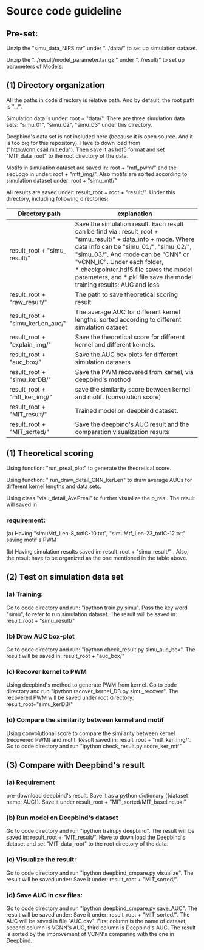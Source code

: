 # Source code guideline

## Pre-set:

Unzip the "simu_data_NIPS.rar" under "../data/" to set up simulation dataset.

Unzip the "../result/model_parameter.tar.gz " under "../result/" to set up parameters of Models.

## (1) Directory organization

All the paths in code directory is relative path. And by default, the root path is "../".

Simulation data is under: root + "data/". There are three simulation data sets: "simu_01", "simu_02", "simu_03" under this directory.  

Deepbind's data set is not included here (because it is open source. And it is too big for this repository). Have to down load from ("http://cnn.csail.mit.edu"). Then save it as hdf5 format and set "MIT_data_root" to the root directory of the data.

Motifs in simulation dataset are saved in: root + "mtf_pwm/" and the seqLogo in under: root + "mtf_img/". Also motifs are sorted according to simulation dataset under: root + "simu_mtf/"

All results are saved under: result_root =  root + "result/". Under this directory, including following directories:

| Directory path                   | explanation                              |
| -------------------------------- | ---------------------------------------- |
| result_root + "simu_  result/"   | Save the simulation result. Each result can be find via : result_root + "simu_result/" + data_info + mode. Where data info can be "simu_01/", "simu_02/", "simu_03/". And mode can be "CNN" or "vCNN_IC". Under each folder, *.checkpointer.hdf5  file saves the model parameters, and *.pkl file save the model training results: AUC and loss |
| result_root + "raw_result/"      | The path to save theoretical scoring result |
| result_root + "simu_kerLen_auc/" | The average AUC for different kernel lengths, sorted according to different simulation dataset |
| result_root + "explain_img/"     | Save the theoretical score for different kernel and different kernels. |
| result_root + "auc_box/"         | Save the AUC box plots for different simulation datasets |
| result_root + "simu_kerDB/"      | Save the PWM recovered from kernel, via deepbind's  method |
| result_root + "mtf_ker_img/"     | save the similarity score between kernel and motif. (convolution score) |
| result_root +  "MIT_result/"     | Trained model on deepbind dataset.       |
| result_root +  "MIT_sorted/"     | Save the deepbind's AUC result and the comparation visualization results |

## (1) Theoretical scoring

Using function: "run_preal_plot"  to generate the theoretical score. 

Using function: " run_draw_detail_CNN_kerLen" to draw average AUCs for different kernel lengths and data sets.

Using class "visu_detail_AvePreal" to further visualize the p_real. The result will saved in 

### requirement:

(a) Having "simuMtf_Len-8_totIC-10.txt", "simuMtf_Len-23_totIC-12.txt" saving motif's PWM

(b) Having simulation results saved in: result_root + "simu_result/" .  Also, the result have to be organized as the one mentioned in the table above.

## (2) Test on simulation data set

### (a) Training:

Go to code directory and run: "ipython train.py  simu". Pass the key word "simu", to refer to run 	simulation dataset. The result will be saved in:  result_root + "simu_result/"

### (b) Draw AUC box-plot

Go to code directory and run: "ipython check_result.py simu_auc_box". The result will be saved in: result_root + "auc_box/"

### (c) Recover kernel to PWM

Using deepbind's method to generate PWM from kernel.  Go to code directory and run "ipython recover_kernel_DB.py simu_recover". The recovered PWM will be saved under root directory:  result_root+"simu_kerDB/"

### (d) Compare the similarity between kernel and motif

Using convolutional score to compare the similarity between kernel (recovered PWM) and motif.  Result saved in:  result_root + "mtf_ker_img/". Go to code directory and run "ipython check_result.py score_ker_mtf"

## (3) Compare with Deepbind's result

### (a) Requirement

pre-download deepbind's result. Save it as a python dictionary ({dataset name: AUC}). Save it under result_root + "MIT_sorted/MIT_baseline.pkl"

### (b) Run model on Deepbind's dataset

Go to code directory and run "ipython train.py deepbind". The result will be saved in: result_root +  "MIT_result/". Have to down load the Deepbind's dataset and set "MIT_data_root" to the root directory of the data.

### (c) Visualize the result:

Go to code directory and run "ipython deepbind_cmpare.py visualize". The result will be saved under: Save it under: result_root + "MIT_sorted/".

### (d) Save AUC in csv files:

Go to code directory and run "ipython deepbind_cmpare.py save_AUC". The result will be saved under: Save it under: result_root + "MIT_sorted/". The AUC will be saved in file "AUC.csv". First column is the name of dataset, second column is VCNN's AUC, third column is Deepbind's AUC. The result is sorted by the improvement of VCNN's comparing with the one in Deepbind.